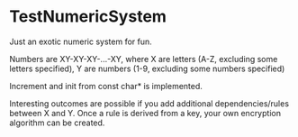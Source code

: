 # TestNumericSystem

Just an exotic numeric system for fun. 

Numbers are
XY-XY-XY-...-XY, where X are letters (A-Z, excluding some letters specified), Y are numbers (1-9, excluding some numbers specified)

Increment and init from const char* is implemented.

Interesting outcomes are possible if you add additional dependencies/rules between X and Y. Once a rule is derived from a key, your own encryption algorithm can be created.
